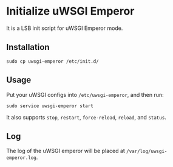 # Initialize uWSGI Emperor

It is a LSB init script for uWSGI Emperor mode.

## Installation

    sudo cp uwsgi-emperor /etc/init.d/

## Usage

Put your uWSGI configs into `/etc/uwsgi-emperor`, and then run:

    sudo service uwsgi-emperor start

It also supports `stop`, `restart`, `force-reload`, `reload`, and `status`.

## Log

The log of the uWSGI emperor will be placed at `/var/log/uwsgi-emperor.log`.
